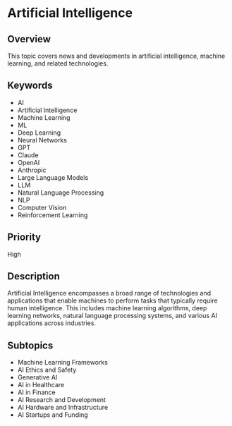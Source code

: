 # Artificial Intelligence

## Overview
This topic covers news and developments in artificial intelligence, machine learning, and related technologies.

## Keywords
- AI
- Artificial Intelligence
- Machine Learning
- ML
- Deep Learning
- Neural Networks
- GPT
- Claude
- OpenAI
- Anthropic
- Large Language Models
- LLM
- Natural Language Processing
- NLP
- Computer Vision
- Reinforcement Learning

## Priority
High

## Description
Artificial Intelligence encompasses a broad range of technologies and applications that enable machines to perform tasks that typically require human intelligence. This includes machine learning algorithms, deep learning networks, natural language processing systems, and various AI applications across industries.

## Subtopics
- Machine Learning Frameworks
- AI Ethics and Safety
- Generative AI
- AI in Healthcare
- AI in Finance
- AI Research and Development
- AI Hardware and Infrastructure
- AI Startups and Funding